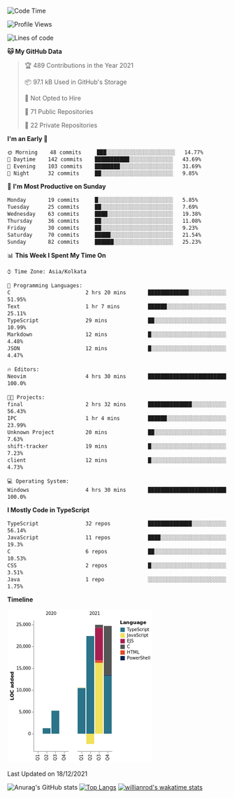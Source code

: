 <!--START_SECTION:waka-->
![Code Time](http://img.shields.io/badge/Code%20Time-96%20hrs%2055%20mins-blue)

![Profile Views](http://img.shields.io/badge/Profile%20Views-18-blue)

![Lines of code](https://img.shields.io/badge/From%20Hello%20World%20I%27ve%20Written-87%20Thousand%20lines%20of%20code-blue)

**🐱 My GitHub Data** 

> 🏆 489 Contributions in the Year 2021
 > 
> 📦 97.1 kB Used in GitHub's Storage 
 > 
> 🚫 Not Opted to Hire
 > 
> 📜 71 Public Repositories 
 > 
> 🔑 22 Private Repositories  
 > 
**I'm an Early 🐤** 

```text
🌞 Morning    48 commits     ███░░░░░░░░░░░░░░░░░░░░░░   14.77% 
🌆 Daytime    142 commits    ███████████░░░░░░░░░░░░░░   43.69% 
🌃 Evening    103 commits    ████████░░░░░░░░░░░░░░░░░   31.69% 
🌙 Night      32 commits     ██░░░░░░░░░░░░░░░░░░░░░░░   9.85%

```
📅 **I'm Most Productive on Sunday** 

```text
Monday       19 commits     █░░░░░░░░░░░░░░░░░░░░░░░░   5.85% 
Tuesday      25 commits     ██░░░░░░░░░░░░░░░░░░░░░░░   7.69% 
Wednesday    63 commits     ████░░░░░░░░░░░░░░░░░░░░░   19.38% 
Thursday     36 commits     ██░░░░░░░░░░░░░░░░░░░░░░░   11.08% 
Friday       30 commits     ██░░░░░░░░░░░░░░░░░░░░░░░   9.23% 
Saturday     70 commits     █████░░░░░░░░░░░░░░░░░░░░   21.54% 
Sunday       82 commits     ██████░░░░░░░░░░░░░░░░░░░   25.23%

```


📊 **This Week I Spent My Time On** 

```text
⌚︎ Time Zone: Asia/Kolkata

💬 Programming Languages: 
C                        2 hrs 20 mins       █████████████░░░░░░░░░░░░   51.95% 
Text                     1 hr 7 mins         ██████░░░░░░░░░░░░░░░░░░░   25.11% 
TypeScript               29 mins             ██░░░░░░░░░░░░░░░░░░░░░░░   10.99% 
Markdown                 12 mins             █░░░░░░░░░░░░░░░░░░░░░░░░   4.48% 
JSON                     12 mins             █░░░░░░░░░░░░░░░░░░░░░░░░   4.47%

🔥 Editors: 
Neovim                   4 hrs 30 mins       █████████████████████████   100.0%

🐱‍💻 Projects: 
final                    2 hrs 32 mins       ██████████████░░░░░░░░░░░   56.43% 
IPC                      1 hr 4 mins         ██████░░░░░░░░░░░░░░░░░░░   23.99% 
Unknown Project          20 mins             ██░░░░░░░░░░░░░░░░░░░░░░░   7.63% 
shift-tracker            19 mins             █░░░░░░░░░░░░░░░░░░░░░░░░   7.23% 
client                   12 mins             █░░░░░░░░░░░░░░░░░░░░░░░░   4.73%

💻 Operating System: 
Windows                  4 hrs 30 mins       █████████████████████████   100.0%

```

**I Mostly Code in TypeScript** 

```text
TypeScript               32 repos            ██████████████░░░░░░░░░░░   56.14% 
JavaScript               11 repos            ████░░░░░░░░░░░░░░░░░░░░░   19.3% 
C                        6 repos             ██░░░░░░░░░░░░░░░░░░░░░░░   10.53% 
CSS                      2 repos             █░░░░░░░░░░░░░░░░░░░░░░░░   3.51% 
Java                     1 repo              ░░░░░░░░░░░░░░░░░░░░░░░░░   1.75%

```


**Timeline**

![Chart not found](https://raw.githubusercontent.com/wise-introvert/wise-introvert/master/charts/bar_graph.png) 


 Last Updated on 18/12/2021
<!--END_SECTION:waka-->

![Anurag's GitHub stats](https://github-readme-stats.vercel.app/api?username=wise-introvert&count_private=true&show_icons=true)
[![Top Langs](https://github-readme-stats.vercel.app/api/top-langs/?username=wise-introvert&langs_count=10)](https://github.com/anuraghazra/github-readme-stats)
[![willianrod's wakatime stats](https://github-readme-stats.vercel.app/api/wakatime?username=wiseintrovert)](https://github.com/anuraghazra/github-readme-stats)
